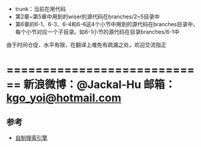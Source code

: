﻿* trunk：当前在用代码
* 第2章~第5章中用到的wiser的源代码在branches/2~5目录中
* 第6章的6-1、6-3、6-4和6-6这4个小节中用到的源代码在branches目录中，每个小节对应一个子目录。如6-1小节的源代码在目录branches/6-1中


由于时间仓促、水平有限，在翻译上难免有疏漏之处，欢迎交流指正

============================
新浪微博：@Jackal-Hu
邮箱：kgo_yoi@hotmail.com
============================


## 参考
* [自制搜索引擎](https://www.ituring.com.cn/book/1582)
